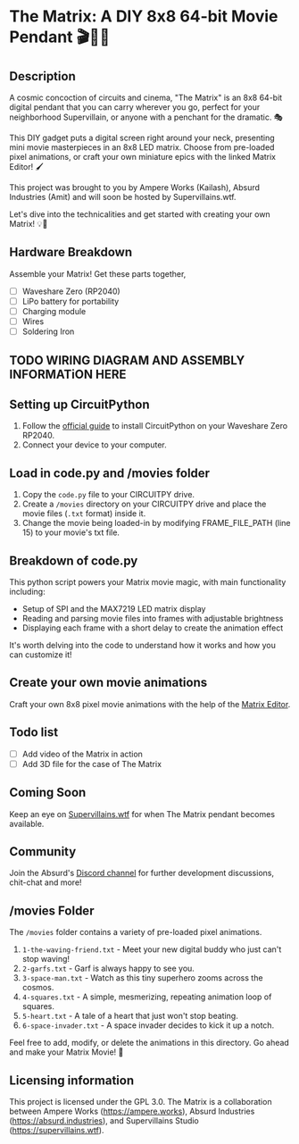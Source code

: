 # The Matrix: A DIY 8x8 64-bit Movie Pendant 🎬👾🚀

## Description

A cosmic concoction of circuits and cinema, "The Matrix" is an 8x8 64-bit digital pendant that you can carry wherever you go, perfect for your neighborhood Supervillain, or anyone with a penchant for the dramatic. 🎭

This DIY gadget puts a digital screen right around your neck, presenting mini movie masterpieces in an 8x8 LED matrix. Choose from pre-loaded pixel animations, or craft your own miniature epics with the linked Matrix Editor! 🖌️

This project was brought to you by Ampere Works (Kailash), Absurd Industries (Amit) and will soon be hosted by Supervillains.wtf.

Let's dive into the technicalities and get started with creating your own Matrix! 💡🔧

## Hardware Breakdown

Assemble your Matrix! Get these parts together,

- [ ] Waveshare Zero (RP2040)
- [ ] LiPo battery for portability
- [ ] Charging module
- [ ] Wires
- [ ] Soldering Iron

## TODO WIRING DIAGRAM AND ASSEMBLY INFORMATiON HERE 

## Setting up CircuitPython

1. Follow the [official guide](https://learn.adafruit.com/welcome-to-circuitpython/installing-circuitpython) to install CircuitPython on your Waveshare Zero RP2040.
2. Connect your device to your computer.

## Load in code.py and /movies folder

1. Copy the `code.py` file to your CIRCUITPY drive.
2. Create a `/movies` directory on your CIRCUITPY drive and place the movie files (`.txt` format) inside it.
3. Change the movie being loaded-in by modifying FRAME_FILE_PATH (line 15) to your movie's txt file.

## Breakdown of code.py

This python script powers your Matrix movie magic, with main functionality including:

- Setup of SPI and the MAX7219 LED matrix display
- Reading and parsing movie files into frames with adjustable brightness
- Displaying each frame with a short delay to create the animation effect

It's worth delving into the code to understand how it works and how you can customize it!

## Create your own movie animations

Craft your own 8x8 pixel movie animations with the help of the [Matrix Editor](https://xantorohara.github.io/led-matrix-editor/). 

## Todo list

- [ ] Add video of the Matrix in action
- [ ] Add 3D file for the case of The Matrix

## Coming Soon

Keep an eye on [Supervillains.wtf](https://www.supervillains.wtf/) for when The Matrix pendant becomes available.

## Community

Join the Absurd's [Discord channel](https://discord.gg/absurd) for further development discussions, chit-chat and more!

## /movies Folder

The `/movies` folder contains a variety of pre-loaded pixel animations. 

1. `1-the-waving-friend.txt` - Meet your new digital buddy who just can't stop waving!
2. `2-garfs.txt` - Garf is always happy to see you.
3. `3-space-man.txt` - Watch as this tiny superhero zooms across the cosmos.
4. `4-squares.txt` - A simple, mesmerizing, repeating animation loop of squares.
5. `5-heart.txt` - A tale of a heart that just won't stop beating.
5. `6-space-invader.txt` - A space invader decides to kick it up a notch.

Feel free to add, modify, or delete the animations in this directory. Go ahead and make your Matrix Movie! 🌟

## Licensing information

This project is licensed under the GPL 3.0. The Matrix is a collaboration between Ampere Works (https://ampere.works), Absurd Industries (https://absurd.industries), and Supervillains Studio (https://supervillains.wtf).